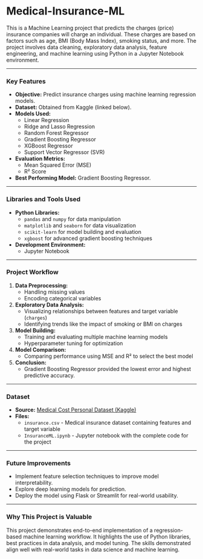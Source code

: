 # Medical-Insurance-ML

This is a Machine Learning project that predicts the charges (price) insurance companies will charge an individual. These charges are based on factors such as age, BMI (Body Mass Index), smoking status, and more. The project involves data cleaning, exploratory data analysis, feature engineering, and machine learning using Python in a Jupyter Notebook environment.

---

### **Key Features**
- **Objective:** Predict insurance charges using machine learning regression models.
- **Dataset:** Obtained from Kaggle (linked below).
- **Models Used:**
  - Linear Regression
  - Ridge and Lasso Regression
  - Random Forest Regressor
  - Gradient Boosting Regressor
  - XGBoost Regressor
  - Support Vector Regressor (SVR)
- **Evaluation Metrics:** 
  - Mean Squared Error (MSE)
  - R² Score
- **Best Performing Model:** Gradient Boosting Regressor.

---

### **Libraries and Tools Used**
- **Python Libraries:**
  - `pandas` and `numpy` for data manipulation
  - `matplotlib` and `seaborn` for data visualization
  - `scikit-learn` for model building and evaluation
  - `xgboost` for advanced gradient boosting techniques
- **Development Environment:**
  - Jupyter Notebook

---

### **Project Workflow**
1. **Data Preprocessing:**
   - Handling missing values
   - Encoding categorical variables
2. **Exploratory Data Analysis:**
   - Visualizing relationships between features and target variable (`charges`)
   - Identifying trends like the impact of smoking or BMI on charges
3. **Model Building:**
   - Training and evaluating multiple machine learning models
   - Hyperparameter tuning for optimization
4. **Model Comparison:**
   - Comparing performance using MSE and R² to select the best model
5. **Conclusion:**
   - Gradient Boosting Regressor provided the lowest error and highest predictive accuracy.

---

### **Dataset**
- **Source:** [Medical Cost Personal Dataset (Kaggle)](https://www.kaggle.com/datasets/mirichoi0218/insurance?resource=download)
- **Files:**
  - `insurance.csv` - Medical insurance dataset containing features and target variable
  - `InsuranceML.ipynb` - Jupyter notebook with the complete code for the project

---

### **Future Improvements**
- Implement feature selection techniques to improve model interpretability.
- Explore deep learning models for prediction.
- Deploy the model using Flask or Streamlit for real-world usability.

---

### **Why This Project is Valuable**
This project demonstrates end-to-end implementation of a regression-based machine learning workflow. It highlights the use of Python libraries, best practices in data analysis, and model tuning. The skills demonstrated align well with real-world tasks in data science and machine learning.

